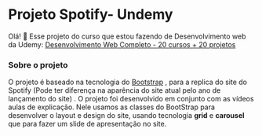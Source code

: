 # Projeto Spotify- Undemy
Olá! 👋
Esse projeto do curso que estou fazendo de Desenvolvimento web da Udemy: [Desenvolvimento Web Completo - 20 cursos + 20 projetos](https://www.udemy.com/course/web-completo/)

### Sobre o projeto
O projeto é baseado na tecnologia do [Bootstrap](https://getbootstrap.com/) , para a replica do site do Spotify (Pode ter diferença na aparência do site atual pelo ano de lançamento do site) . O projeto foi desenvolvido em conjunto com as vídeos aulas de explicação. Nele usamos as classes do BootStrap para desenvolver o layout e design do site, usando tecnologia **grid** e **carousel** que para fazer um slide de apresentação no site.
